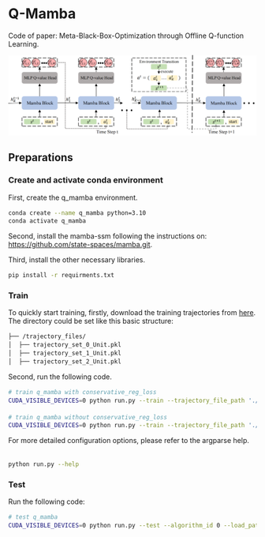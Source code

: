 # Q-Mamba

Code of paper: Meta-Black-Box-Optimization through Offline Q-function Learning.


![Mamba-DAC Architecture](./src/qmamba.png)

## Preparations

### Create and activate conda environment
First, create the q_mamba environment.
```bash
conda create --name q_mamba python=3.10
conda activate q_mamba
```

Second, install the mamba-ssm following the instructions on: https://github.com/state-spaces/mamba.git.

Third, install the other necessary libraries.
```bash
pip install -r requirments.txt
```

### Train
To quickly start training, 
firstly, download the training trajectories from [here](https://github.com/GMC-DRL/Q-Mamba/tree/main). The directory could be set like this basic structure:
```bash
├── /trajectory_files/
│  ├── trajectory_set_0_Unit.pkl   
│  ├── trajectory_set_1_Unit.pkl   
│  ├── trajectory_set_2_Unit.pkl                     
```
Second, run the following code.

```bash
# train q_mamba with conservative_reg_loss 
CUDA_VISIBLE_DEVICES=0 python run.py --train --trajectory_file_path './trajectory_files/trajectory_set_0_Unit.pkl' --has_conservative_reg_loss 

# train q_mamba without conservative_reg_loss
CUDA_VISIBLE_DEVICES=0 python run.py --train --trajectory_file_path './trajectory_files/trajectory_set_0_Unit.pkl' 

```


For more detailed configuration options, please refer to the argparse help.

```bash

python run.py --help

```

### Test
Run the following code:
```bash
# test q_mamba 
CUDA_VISIBLE_DEVICES=0 python run.py --test --algorithm_id 0 --load_path [MODEL_PATH] 

```


